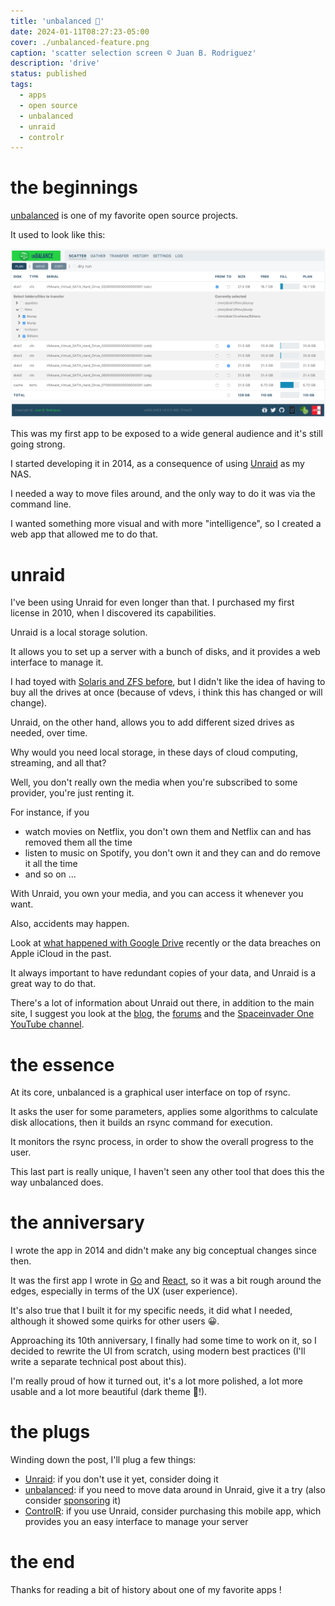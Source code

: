 ```yaml
---
title: 'unbalanced 🎯'
date: 2024-01-11T08:27:23-05:00
cover: ./unbalanced-feature.png
caption: 'scatter selection screen © Juan B. Rodriguez'
description: 'drive'
status: published
tags:
  - apps
  - open source
  - unbalanced
  - unraid
  - controlr
---
```


# the beginnings

[unbalanced](https://github.com/jbrodriguez/unbalance) is one of my favorite open source projects.

It used to look like this:

![v5](./v5.png)

This was my first app to be exposed to a wide general audience and it's still going strong.

I started developing it in 2014, as a consequence of using [Unraid](https://unraid.net/) as my NAS.

I needed a way to move files around, and the only way to do it was via the command line.

I wanted something more visual and with more "intelligence", so I created a web app that allowed me to do that.

# unraid

I've been using Unraid for even longer than that. I purchased my first license in 2010, when I discovered its capabilities.

Unraid is a local storage solution.

It allows you to set up a server with a bunch of disks, and it provides a web interface to manage it.

I had toyed with [Solaris and ZFS before](https://jbrio.net/posts/oh-solaris-mio/), but I didn't like the idea of having to buy all the drives at once (because of vdevs, i think this has changed or will change).

Unraid, on the other hand, allows you to add different sized drives as needed, over time.

Why would you need local storage, in these days of cloud computing, streaming, and all that?

Well, you don't really own the media when you're subscribed to some provider, you're just renting it.

For instance, if you

- watch movies on Netflix, you don't own them and Netflix can and has removed them all the time
- listen to music on Spotify, you don't own it and they can and do remove it all the time
- and so on ...

With Unraid, you own your media, and you can access it whenever you want.

Also, accidents may happen.

Look at [what happened with Google Drive](https://mashable.com/article/google-drive-users-report-files-disappeared) recently or the data breaches on Apple iCloud in the past.

It always important to have redundant copies of your data, and Unraid is a great way to do that.

There's a lot of information about Unraid out there, in addition to the main site, I suggest you look at the [blog](https://unraid.net/blog), the [forums](https://forums.unraid.net/) and the [Spaceinvader One YouTube channel](https://www.youtube.com/results?search_query=spaceinvader+one).

# the essence

At its core, unbalanced is a graphical user interface on top of rsync.

It asks the user for some parameters, applies some algorithms to calculate disk allocations, then it builds an rsync command for execution.

It monitors the rsync process, in order to show the overall progress to the user.

This last part is really unique, I haven't seen any other tool that does this the way unbalanced does.

# the anniversary

I wrote the app in 2014 and didn't make any big conceptual changes since then.

It was the first app I wrote in [Go](https://golang.org/) and [React](https://reactjs.org/), so it was a bit rough around the edges, especially in terms of the UX (user experience).

It's also true that I built it for my specific needs, it did what I needed, although it showed some quirks for other users 😀.

Approaching its 10th anniversary, I finally had some time to work on it, so I decided to rewrite the UI from scratch, using modern best practices (I'll write a separate technical post about this).

I'm really proud of how it turned out, it's a lot more polished, a lot more usable and a lot more beautiful (dark theme 🙌!).

# the plugs

Winding down the post, I'll plug a few things:

- [Unraid](https://unraid.net/): if you don't use it yet, consider doing it
- [unbalanced](https://github.com/jbrodriguez/unbalanced): if you need to move data around in Unraid, give it a try (also consider [sponsoring](https://jbrio.net/unbalanced) it)
- [ControlR](https://www.apertoire.com/controlr/): if you use Unraid, consider purchasing this mobile app, which provides you an easy interface to manage your server

# the end

Thanks for reading a bit of history about one of my favorite apps !
